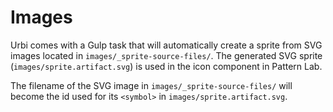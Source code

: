 # Images

Urbi comes with a Gulp task that will automatically create a sprite from SVG
images located in `images/_sprite-source-files/`. The generated SVG sprite
(`images/sprite.artifact.svg`) is used in the icon component in Pattern Lab.

The filename of the SVG image in `images/_sprite-source-files/` will become the
id used for its `<symbol>` in `images/sprite.artifact.svg`.
